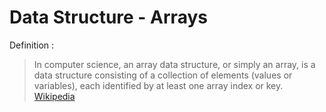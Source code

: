 # Data Structure - Arrays

Definition :
> In computer science, an array data structure, or simply an array, is a data structure consisting of a collection of elements (values or variables), each identified by at least one array index or key.
> [Wikipedia](https://en.wikipedia.org/wiki/Array_data_structure)